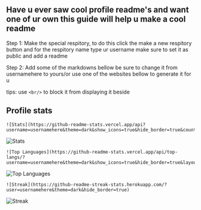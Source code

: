## Have u ever saw cool profile readme's and want one of ur own this guide will help u make a cool readme

Step 1: Make the special respitory, to do this click the make a new respitory button and for the respitory name type ur username
make sure to set it as public and add a readme

Step 2: Add some of the markdowns bellow be sure to change it from usernamehere to yours/or use one of the websites bellow to generate it for u

tips: use ```<br/>``` to block it from displaying it beside


## Profile stats
```
![Stats](https://github-readme-stats.vercel.app/api?username=usernamehere&theme=dark&show_icons=true&hide_border=true&count_private=true)
```
![Stats](https://github-readme-stats.vercel.app/api?username=zapgaming&theme=dark&show_icons=true&hide_border=true&count_private=true)
```
![Top Languages](https://github-readme-stats.vercel.app/api/top-langs/?username=usernamehere&theme=dark&show_icons=true&hide_border=true&layout=compact)
```
![Top Languages](https://github-readme-stats.vercel.app/api/top-langs/?username=zapgaming&theme=dark&show_icons=true&hide_border=true&layout=compact)
```
![Streak](https://github-readme-streak-stats.herokuapp.com/?user=usernamehere&theme=dark&hide_border=true)
```
![Streak](https://github-readme-streak-stats.herokuapp.com/?user=zapgaming&theme=dark&hide_border=true)
```
